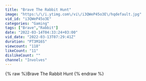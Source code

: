 ```yaml
---
title: "Brave The Rabbit Hunt"
image: "https:\/\/i.ytimg.com\/vi\/i3QWeP45o3E\/hqdefault.jpg"
vid_id: "i3QWeP45o3E"
categories: "Gaming"
tags: ["Brave","Rabbit"]
date: "2022-03-14T04:33:24+03:00"
vid_date: "2022-03-13T07:29:41Z"
duration: "PT3M16S"
viewcount: "118"
likeCount: "11"
dislikeCount: ""
channel: "Involves"
---
```

{% raw %}Brave The Rabbit Hunt {% endraw %}
